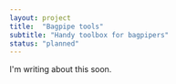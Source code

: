 ```yaml
---
layout: project
title:  "Bagpipe tools"
subtitle: "Handy toolbox for bagpipers"
status: "planned"
---
```

I'm writing about this soon.